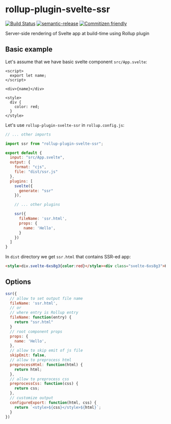 # rollup-plugin-svelte-ssr

[![Build Status](https://travis-ci.org/akaSybe/rollup-plugin-svelte-ssr.svg?branch=master)](https://travis-ci.org/akaSybe/rollup-plugin-svelte-ssr)
[![semantic-release](https://img.shields.io/badge/%20%20%F0%9F%93%A6%F0%9F%9A%80-semantic--release-e10079.svg)](https://github.com/semantic-release/semantic-release)
[![Commitizen friendly](https://img.shields.io/badge/commitizen-friendly-brightgreen.svg)](http://commitizen.github.io/cz-cli/)

Server-side rendering of Svelte app at build-time using Rollup plugin

## Basic example

Let's assume that we have basic svelte component `src/App.svelte`:

```svelte
<script>
  export let name;
</script>

<div>{name}</div>

<style>
  div {
    color: red;
  }
</style>
```

Let's use `rollup-plugin-svelte-ssr` in `rollup.config.js`:

```js
// ... other imports

import ssr from "rollup-plugin-svelte-ssr";

export default {
  input: "src/App.svelte",
  output: {
    format: "cjs",
    file: "dist/ssr.js"
  },
  plugins: [
    svelte({
      generate: "ssr"
    }),

    // ... other plugins

    ssr({
      fileName: 'ssr.html',
      props: {
        name: 'Hello',
      }
    })
  ]
}
```

In `dist` directory we get `ssr.html` that contains SSR-ed app:

```html
<style>div.svelte-6xs8g3{color:red}</style><div class="svelte-6xs8g3">Hello</div>
```

## Options

```js
ssr({
  // allow to set output file name
  fileName: 'ssr.html',
  // or
  // where entry is Rollup entry
  fileName: function(entry) {
    return "ssr.html"
  }
  // root component props
  props: {
    name: 'Hello',
  },
  // allow to skip emit of js file
  skipEmit: false,
  // allow to preprocess html
  preprocessHtml: function(html) {
    return html;
  },
  // allow to preprocess css
  preprocessCss: function(css) {
    return css;
  },
  // customize output
  configureExport: function(html, css) {
    return `<style>${css}</style>${html}`;
  }
})
```
